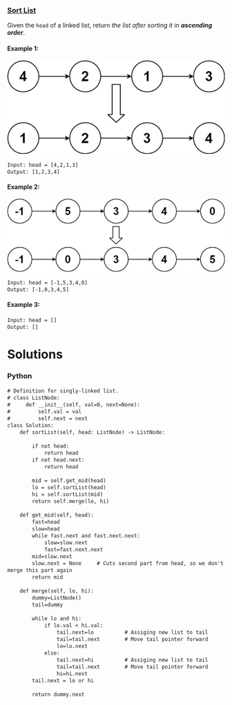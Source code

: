 ### [Sort List](https://leetcode.com/problems/sort-list/) <br>

Given the `head` of a linked list, return *the list after sorting it in ***ascending order****.



#### Example 1:
<img src="../../../../images/148sort_list_1.jpg">

```
Input: head = [4,2,1,3]
Output: [1,2,3,4]

```

#### Example 2:
<img src="../../../../images/148sort_list_2.jpg">

```
Input: head = [-1,5,3,4,0]
Output: [-1,0,3,4,5]

```

#### Example 3:

```
Input: head = []
Output: []

```


# Solutions

### Python
```
# Definition for singly-linked list.
# class ListNode:
#     def __init__(self, val=0, next=None):
#         self.val = val
#         self.next = next
class Solution:
    def sortList(self, head: ListNode) -> ListNode:
    
        if not head:
            return head
        if not head.next:
            return head
        
        mid = self.get_mid(head)
        lo = self.sortList(head)
        hi = self.sortList(mid)
        return self.merge(lo, hi)
        
    def get_mid(self, head):
        fast=head
        slow=head
        while fast.next and fast.next.next:
            slow=slow.next
            fast=fast.next.next
        mid=slow.next
        slow.next = None     # Cuts second part from head, so we don't merge this part again
        return mid
        
    def merge(self, lo, hi):
        dummy=ListNode()
        tail=dummy
        
        while lo and hi:
            if lo.val < hi.val:
                tail.next=lo          # Assiging new list to tail
                tail=tail.next        # Move tail pointer forward 
                lo=lo.next
            else:
                tail.next=hi          # Assiging new list to tail          
                tail=tail.next        # Move tail pointer forward 
                hi=hi.next
        tail.next = lo or hi
        
        return dummy.next

```
